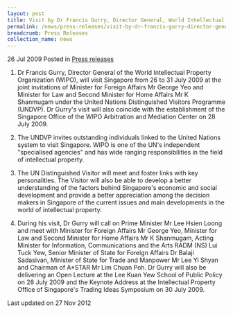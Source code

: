 ```yaml
---
layout: post
title: Visit by Dr Francis Gurry, Director General, World Intellectual Property Organization
permalink: /news/press-releases/visit-by-dr-francis-gurry-director-general-world-intellectual-property-organization
breadcrumb: Press Releases
collection_name: news
---
```


26 Jul 2009 Posted in [Press releases](/news/press-releases)

1. Dr Francis Gurry, Director General of the World Intellectual Property Organization (WIPO), will visit Singapore from 26 to 31 July 2009 at the joint invitations of Minister for Foreign Affairs Mr George Yeo and Minister for Law and Second Minister for Home Affairs Mr K Shanmugam under the United Nations Distinguished Visitors Programme (UNDVP). Dr Gurry's visit will also coincide with the establishment of the Singapore Office of the WIPO Arbitration and Mediation Center on 28 July 2009.

2. The UNDVP invites outstanding individuals linked to the United Nations system to visit Singapore. WIPO is one of the UN's independent "specialised agencies" and has wide ranging responsibilities in the field of intellectual property.

3. The UN Distinguished Visitor will meet and foster links with key personalities. The Visitor will also be able to develop a better understanding of the factors behind Singapore's economic and social development and provide a better appreciation among the decision makers in Singapore of the current issues and main developments in the world of intellectual property.   
 
4. During his visit, Dr Gurry will call on Prime Minister Mr Lee Hsien Loong and meet with Minister for Foreign Affairs Mr George Yeo, Minister for Law and Second Minister for Home Affairs Mr K Shanmugam, Acting Minister for Information, Communications and the Arts RADM (NS) Lui Tuck Yew, Senior Minister of State for Foreign Affairs Dr Balaji Sadasivan, Minister of State for Trade and Manpower Mr Lee Yi Shyan and Chairman of A*STAR Mr Lim Chuan Poh.   Dr Gurry will also be delivering an Open Lecture at the Lee Kuan Yew School of Public Policy on 28 July 2009 and the Keynote Address at the Intellectual Property Office of Singapore's Trading Ideas Symposium on 30 July 2009.


<p class="right-side-updated">Last updated on 27 Nov 2012</p>
